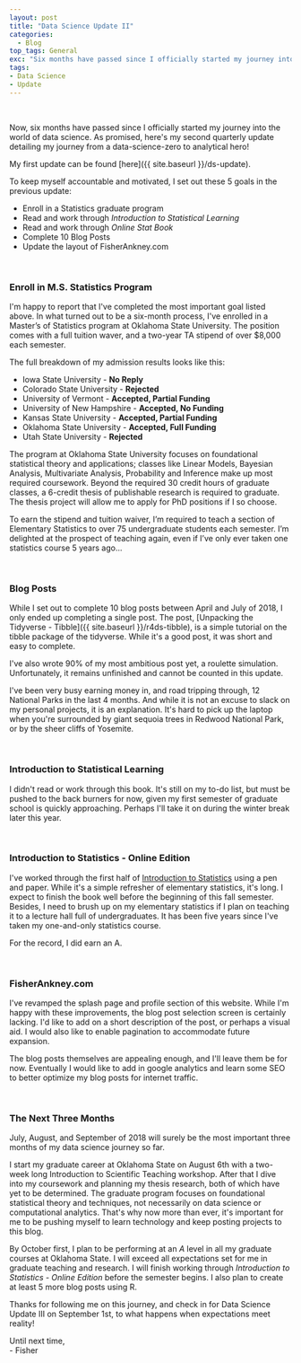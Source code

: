 ```yaml
---
layout: post
title: "Data Science Update II"
categories:
  - Blog
top_tags: General
exc: "Six months have passed since I officially started my journey into the world of data science. As promised, here's my second quarterly update detailing my journey from a data-science-zero to analytical hero!"
tags:
- Data Science
- Update
---
```


<br> 

Now, six months have passed since I officially started my journey into the world of data science. As promised, here's my second quarterly update detailing my journey from a data-science-zero to analytical hero! 

My first update can be found [here]({{ site.baseurl }}/ds-update).

To keep myself accountable and motivated, I set out these 5 goals in the previous update: 

- Enroll in a Statistics graduate program
- Read and work through *Introduction to Statistical Learning*
- Read and work through *Online Stat Book*
- Complete 10 Blog Posts
- Update the layout of FisherAnkney.com

<br>

### Enroll in M.S. Statistics Program

I'm happy to report that I've completed the most important goal listed above. In what turned out to be a six-month process, I've enrolled in a Master’s of Statistics program at Oklahoma State University. The position comes with a full tuition waver, and a two-year TA stipend of over $8,000 each semester. 

The full breakdown of my admission results looks like this: 

- Iowa State University - **No Reply**
- Colorado State University - **Rejected**
- University of Vermont - **Accepted, Partial Funding**
- University of New Hampshire - **Accepted, No Funding**
- Kansas State University - **Accepted, Partial Funding**
- Oklahoma State University - **Accepted, Full Funding**
- Utah State University - **Rejected**

The program at Oklahoma State University focuses on foundational statistical theory and applications; classes like Linear Models, Bayesian Analysis, Multivariate Analysis, Probability and Inference make up most required coursework. Beyond the required 30 credit hours of graduate classes, a 6-credit thesis of publishable research is required to graduate. The thesis project will allow me to apply for PhD positions if I so choose. 

To earn the stipend and tuition waiver, I’m required to teach a section of Elementary Statistics to over 75 undergraduate students each semester. I’m delighted at the prospect of teaching again, even if I’ve only ever taken one statistics course 5 years ago... 

<br> 

### Blog Posts

While I set out to complete 10 blog posts between April and July of 2018, I only ended up completing a single post. The post, [Unpacking the Tidyverse - Tibble]({{ site.baseurl }}/r4ds-tibble), is a simple tutorial on the tibble package of the tidyverse.
While it's a good post, it was short and easy to complete. 

I've also wrote 90% of my most ambitious post yet, a roulette simulation. Unfortunately, it remains unfinished and cannot be counted in this update. 

I've been very busy earning money in, and road tripping through, 12 National Parks in the last 4 months. And while it is not an excuse to slack on my personal projects, it is an explanation. It's hard to pick up the laptop when you're surrounded by giant sequoia trees in Redwood National Park, or by the sheer cliffs of Yosemite. 

<br>

### Introduction to Statistical Learning

I didn't read or work through this book. It's still on my to-do list, but must be pushed to the back burners for now, given my first semester of graduate school is quickly approaching. Perhaps I'll take it on during the winter break later this year. 

<br> 

### Introduction to Statistics - Online Edition

I've worked through the first half of [Introduction to Statistics](http://onlinestatbook.com/Online_Statistics_Education.pdf) using a pen and paper. While it's a simple refresher of elementary statistics, it's long. I expect to finish the book well before the beginning of this fall semester. Besides, I need to brush up on my elementary statistics if I plan on teaching it to a lecture hall full of undergraduates. It has been five years since I've taken my one-and-only statistics course. 

For the record, I did earn an A. 

<br>

### FisherAnkney.com

I've revamped the splash page and profile section of this website. While I'm happy with these improvements, the blog post selection screen is certainly lacking. I'd like to add on a short description of the post, or perhaps a visual aid. I would also like to enable pagination to accommodate future expansion. 

The blog posts themselves are appealing enough, and I'll leave them be for now. Eventually I would like to add in google analytics and learn some SEO to better optimize my blog posts for internet traffic.

<br> 

### The Next Three Months

July, August, and September of 2018 will surely be the most important three months of my data science journey so far.

I start my graduate career at Oklahoma State on August 6th with a two-week long Introduction to Scientific Teaching workshop. After that I dive into my coursework and planning my thesis research, both of which have yet to be determined. The graduate program focuses on foundational statistical theory and techniques, not necessarily on data science or computational analytics. That's why now more than ever, it's important for me to be pushing myself to learn technology and keep posting projects to this blog.  

By October first, I plan to be performing at an *A* level in all my graduate courses at Oklahoma State. I will exceed all expectations set for me in graduate teaching and research. I will finish working through *Introduction to Statistics - Online Edition* before the semester begins. I also plan to create at least 5 more blog posts using R. 

Thanks for following me on this journey, and check in for Data Science Update III on September 1st, to what happens when expectations meet reality! 

Until next time, <br>
\- Fisher



